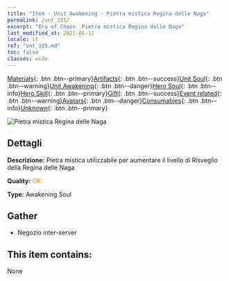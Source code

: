 ```yaml
---
title: "Item - Unit Awakening - Pietra mistica Regina delle Naga"
permalink: /unt_325/
excerpt: "Era of Chaos  Pietra mistica Regina delle Naga"
last_modified_at: 2021-05-11
locale: it
ref: "unt_325.md"
toc: false
classes: wide
---
```

 [Materials](/ItemsIT/){: .btn .btn--primary}[Artifacts](/ItemsIT/Artifacts/){: .btn .btn--success}[Unit Soul](/ItemsIT/UnitSoul/){: .btn .btn--warning}[Unit Awakening](/ItemsIT/UnitAwakening/){: .btn .btn--danger}[Hero Soul](/ItemsIT/HeroSoul/){: .btn .btn--info}[Hero Skill](/ItemsIT/HeroSkill/){: .btn .btn--primary}[Gift](/ItemsIT/Gift/){: .btn .btn--success}[Event related](/ItemsIT/Events/){: .btn .btn--warning}[Avatars](/ItemsIT/Avatars/){: .btn .btn--danger}[Consumables](/ItemsIT/Consumables/){: .btn .btn--info}[Unknown](/ItemsIT/Unknown/){: .btn .btn--primary}

 ![Pietra mistica Regina delle Naga](/images/u/tia_shenv.jpg)

## Dettagli
 **Descrizione:** Pietra mistica utilizzabile per aumentare il livello di Risveglio della Regina delle Naga

 **Quality:** <span style="color: #FF8C00">OK</span>

 **Type:** Awakening Soul

## Gather

*    Negozio inter-server 

## This item contains:

  None

